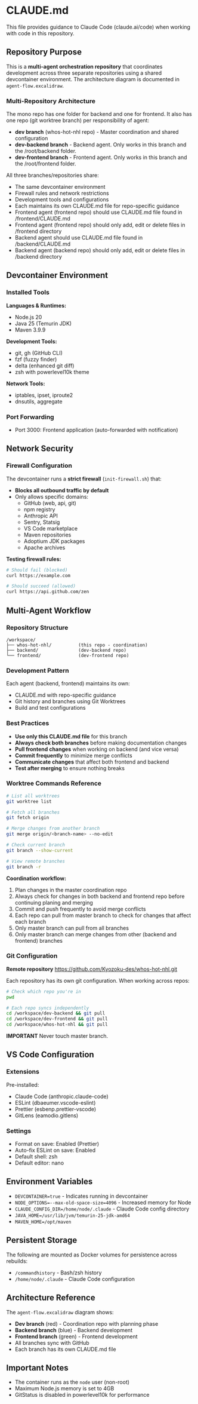 # CLAUDE.md

This file provides guidance to Claude Code (claude.ai/code) when working with code in this repository.

## Repository Purpose

This is a **multi-agent orchestration repository** that coordinates development across three separate repositories using a shared devcontainer environment. The architecture diagram is documented in `agent-flow.excalidraw`.

### Multi-Repository Architecture

The mono repo has one folder for backend and one for frontend. It also has one repo (git worktree branch) per responsibility of agent:
- **dev branch** (whos-hot-nhl repo) - Master coordination and shared configuration
- **dev-backend branch** - Backend agent. Only works in this branch and the /root/backend folder.
- **dev-frontend branch** - Frontend agent. Only works in this branch and the /root/frontend folder.

All three branches/repositories share:
- The same devcontainer environment
- Firewall rules and network restrictions
- Development tools and configurations
- Each maintains its own CLAUDE.md file for repo-specific guidance
- Frontend agent (frontend repo) should use CLAUDE.md file found in /frontend/CLAUDE.md
- Frontend agent (frontend repo) should only add, edit or delete files in /frontend directory
- Backend agent should use CLAUDE.md file found in /backend/CLAUDE.md
- Backend agent (backend repo) should only add, edit or delete files in /backend directory

## Devcontainer Environment

### Installed Tools

**Languages & Runtimes:**
- Node.js 20
- Java 25 (Temurin JDK)
- Maven 3.9.9

**Development Tools:**
- git, gh (GitHub CLI)
- fzf (fuzzy finder)
- delta (enhanced git diff)
- zsh with powerlevel10k theme

**Network Tools:**
- iptables, ipset, iproute2
- dnsutils, aggregate

### Port Forwarding

- Port 3000: Frontend application (auto-forwarded with notification)

## Network Security

### Firewall Configuration

The devcontainer runs a **strict firewall** (`init-firewall.sh`) that:
- **Blocks all outbound traffic by default**
- Only allows specific domains:
  - GitHub (web, api, git)
  - npm registry
  - Anthropic API
  - Sentry, Statsig
  - VS Code marketplace
  - Maven repositories
  - Adoptium JDK packages
  - Apache archives

**Testing firewall rules:**
```bash
# Should fail (blocked)
curl https://example.com

# Should succeed (allowed)
curl https://api.github.com/zen
```

## Multi-Agent Workflow

### Repository Structure

```
/workspace/
├── whos-hot-nhl/          (this repo - coordination)
├── backend/               (dev-backend repo)
└── frontend/              (dev-frontend repo)
```

### Development Pattern

Each agent (backend, frontend) maintains its own:
- CLAUDE.md with repo-specific guidance
- Git history and branches using Git Worktrees
- Build and test configurations

### Best Practices

- **Use only this CLAUDE.md file** for this branch
- **Always check both branches** before making documentation changes
- **Pull frontend changes** when working on backend (and vice versa)
- **Commit frequently** to minimize merge conflicts
- **Communicate changes** that affect both frontend and backend
- **Test after merging** to ensure nothing breaks

### Worktree Commands Reference

```bash
# List all worktrees
git worktree list

# Fetch all branches
git fetch origin

# Merge changes from another branch
git merge origin/<branch-name> --no-edit

# Check current branch
git branch --show-current

# View remote branches
git branch -r
```

**Coordination workflow:**
1. Plan changes in the master coordination repo
2. Always check for changes in both backend and frontend repo before continuing planing and merging
3. Commit and push frequently to avoid merge conflicts
4. Each repo can pull from master branch to check for changes that affect each branch
5. Only master branch can pull from all branches
6. Only master branch can merge changes from other (backend and frontend) branches

### Git Configuration

**Remote repository**
https://github.com/Kyozoku-des/whos-hot-nhl.git

Each repository has its own git configuration. When working across repos:
```bash
# Check which repo you're in
pwd

# Each repo syncs independently
cd /workspace/dev-backend && git pull
cd /workspace/dev-frontend && git pull
cd /workspace/whos-hot-nhl && git pull
```

**IMPORTANT**
Never touch master branch.

## VS Code Configuration

### Extensions

Pre-installed:
- Claude Code (anthropic.claude-code)
- ESLint (dbaeumer.vscode-eslint)
- Prettier (esbenp.prettier-vscode)
- GitLens (eamodio.gitlens)

### Settings

- Format on save: Enabled (Prettier)
- Auto-fix ESLint on save: Enabled
- Default shell: zsh
- Default editor: nano

## Environment Variables

- `DEVCONTAINER=true` - Indicates running in devcontainer
- `NODE_OPTIONS=--max-old-space-size=4096` - Increased memory for Node
- `CLAUDE_CONFIG_DIR=/home/node/.claude` - Claude Code config directory
- `JAVA_HOME=/usr/lib/jvm/temurin-25-jdk-amd64`
- `MAVEN_HOME=/opt/maven`

## Persistent Storage

The following are mounted as Docker volumes for persistence across rebuilds:
- `/commandhistory` - Bash/zsh history
- `/home/node/.claude` - Claude Code configuration

## Architecture Reference

The `agent-flow.excalidraw` diagram shows:
- **Dev branch** (red) - Coordination repo with planning phase
- **Backend branch** (blue) - Backend development
- **Frontend branch** (green) - Frontend development
- All branches sync with GitHub
- Each branch has its own CLAUDE.md file

## Important Notes

- The container runs as the `node` user (non-root)
- Maximum Node.js memory is set to 4GB
- GitStatus is disabled in powerlevel10k for performance
